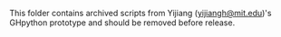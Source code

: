 This folder contains archived scripts from Yijiang (yijiangh@mit.edu)'s GHpython prototype and should be removed before release.
